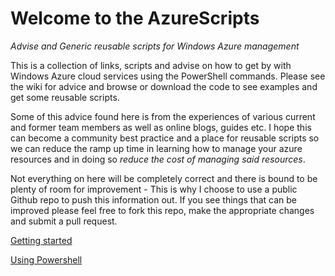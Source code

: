 Welcome to the AzureScripts
============

*Advise and Generic reusable scripts for Windows Azure management*


This is a collection of links, scripts and advise on how to get by with Windows Azure cloud services using the PowerShell commands. Please see the wiki for advice and browse or download the code to see examples and get some reusable scripts.

Some of this advice found here is from the experiences of various current and former team members as well as online blogs, guides etc. I hope this can become a community best practice and a place for reusable scripts so we can reduce the ramp up time in learning how to manage your azure resources and in doing so *reduce the cost of managing said resources*.

Not everything on here will be completely correct and there is bound to be plenty of room for improvement - This is why I choose to use a public Github repo to push this information out. If you see things that can be improved please feel free to fork this repo, make the appropriate changes and submit a pull request. 


[Getting started](https://github.com/RhysC/AzureScripts/wiki/Getting-started)

[Using Powershell](https://github.com/RhysC/AzureScripts/wiki/Using-powershell)
